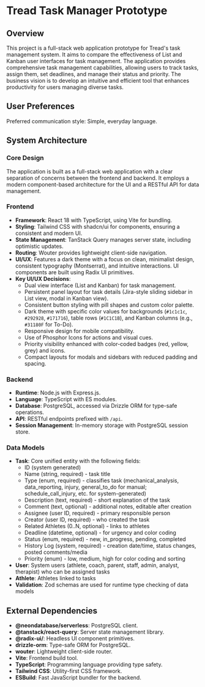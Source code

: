 # Tread Task Manager Prototype

## Overview
This project is a full-stack web application prototype for Tread's task management system. It aims to compare the effectiveness of List and Kanban user interfaces for task management. The application provides comprehensive task management capabilities, allowing users to track tasks, assign them, set deadlines, and manage their status and priority. The business vision is to develop an intuitive and efficient tool that enhances productivity for users managing diverse tasks.

## User Preferences
Preferred communication style: Simple, everyday language.

## System Architecture
### Core Design
The application is built as a full-stack web application with a clear separation of concerns between the frontend and backend. It employs a modern component-based architecture for the UI and a RESTful API for data management.

### Frontend
- **Framework**: React 18 with TypeScript, using Vite for bundling.
- **Styling**: Tailwind CSS with shadcn/ui for components, ensuring a consistent and modern UI.
- **State Management**: TanStack Query manages server state, including optimistic updates.
- **Routing**: Wouter provides lightweight client-side navigation.
- **UI/UX**: Features a dark theme with a focus on clean, minimalist design, consistent typography (Montserrat), and intuitive interactions. UI components are built using Radix UI primitives.
- **Key UI/UX Decisions**:
    - Dual view interface (List and Kanban) for task management.
    - Persistent panel layout for task details (Jira-style sliding sidebar in List view, modal in Kanban view).
    - Consistent button styling with pill shapes and custom color palette.
    - Dark theme with specific color values for backgrounds (`#1c1c1c`, `#292928`, `#171716`), table rows (`#1C1C1B`), and Kanban columns (e.g., `#31180F` for To-Do).
    - Responsive design for mobile compatibility.
    - Use of Phosphor Icons for actions and visual cues.
    - Priority visibility enhanced with color-coded badges (red, yellow, grey) and icons.
    - Compact layouts for modals and sidebars with reduced padding and spacing.

### Backend
- **Runtime**: Node.js with Express.js.
- **Language**: TypeScript with ES modules.
- **Database**: PostgreSQL, accessed via Drizzle ORM for type-safe operations.
- **API**: RESTful endpoints prefixed with `/api`.
- **Session Management**: In-memory storage with PostgreSQL session store.

### Data Models
- **Task**: Core unified entity with the following fields:
  - ID (system generated)
  - Name (string, required) - task title
  - Type (enum, required) - classifies task (mechanical_analysis, data_reporting, injury, general_to_do for manual; schedule_call_injury, etc. for system-generated)
  - Description (text, required) - short explanation of the task
  - Comment (text, optional) - additional notes, editable after creation
  - Assignee (user ID, required) - primary responsible person
  - Creator (user ID, required) - who created the task
  - Related Athletes (0..N, optional) - links to athletes
  - Deadline (datetime, optional) - for urgency and color coding
  - Status (enum, required) - new, in_progress, pending, completed
  - History Log (system, required) - creation date/time, status changes, posted comments/media
  - Priority (enum) - low, medium, high for color coding and sorting
- **User**: System users (athlete, coach, parent, staff, admin, analyst, therapist) who can be assigned tasks
- **Athlete**: Athletes linked to tasks
- **Validation**: Zod schemas are used for runtime type checking of data models

## External Dependencies
- **@neondatabase/serverless**: PostgreSQL client.
- **@tanstack/react-query**: Server state management library.
- **@radix-ui/**: Headless UI component primitives.
- **drizzle-orm**: Type-safe ORM for PostgreSQL.
- **wouter**: Lightweight client-side router.
- **Vite**: Frontend build tool.
- **TypeScript**: Programming language providing type safety.
- **Tailwind CSS**: Utility-first CSS framework.
- **ESBuild**: Fast JavaScript bundler for the backend.